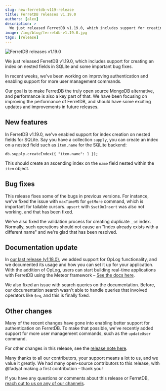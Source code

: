 ```yaml
---
slug: new-ferretdb-v119-release
title: FerretDB releases v1.19.0
authors: [alex]
description: >
  We just released FerretDB v1.19.0, which includes support for creating an index on nested fields in SQLite and some important bug fixes.
image: /img/blog/ferretdb-v1.19.0.jpg
tags: [release]
---
```


![FerretDB releases v1.19.0](/img/blog/ferretdb-v1.19.0.jpg)

We just released FerretDB v1.19.0, which includes support for creating an index on nested fields in SQLite and some important bug fixes.

In recent weeks, we've been working on improving authentication and enabling support for more user management commands.

Our goal is to make FerretDB the truly open source MongoDB alternative, and performance is also a key part of that.
We have been focusing on improving the performance of FerretDB, and should have some exciting updates and improvements in future releases.

## New features

In FerretDB v1.19.0, we've enabled support for index creation on nested fields for SQLite.
Say you have a collection `supply`, you can create an index on a nested field such as `item.name` for the SQLite backend:

```json5
db.supply.createIndex({ "item.name": 1 });
```

This should create an ascending index on the `name` field nested within the `item` object.

## Bug fixes

This release fixes some of the bugs in previous versions.
For instance, we've fixed the issue with `maxTimeMS` for `getMore` command, which is important for tailable cursors.
`upsert` with `$setOnInsert` was also not working, and that has been fixed.

We've also fixed the validation process for creating duplicate `_id` index.
Normally, such operations should not cause an "Index already exists with a different name" and we're glad that has been resolved.

## Documentation update

In [our last release (v1.18.0)](https://blog.ferretdb.io/new-ferretdb-v118-support-oplog-functionality/), we added support for OpLog functionality, and we documented its usage and how you can set it up for your application.
With the addition of OpLog, users can start building real-time applications with FerretDB using the Meteor framework – [See the docs here](https://docs.ferretdb.io/configuration/oplog-support/).

We also fixed an issue with search queries on the documentation.
Before, our documentation search wasn't able to handle queries that involved operators like `$eq`, and this is finally fixed.

## Other changes

Many of the recent changes have gone into enabling better support for authentication on FerretDB.
To make that possible, we've recently added support for more user management commands, such as the `updateUser` command.

For other changes in this release, see the [release note here](https://github.com/FerretDB/FerretDB/releases/tag/v1.19.0).

Many thanks to all our contributors, your support means a lot to us, and we value it greatly.
We had many open-source contributors to this release, with @fadyat making a first contribution – thank you!

If you have any questions or comments about this release or FerretDB, [reach out to us on any of our channels](https://docs.ferretdb.io/#community).

